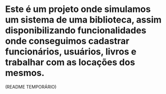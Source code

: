 # Este é um projeto onde simulamos um sistema de uma biblioteca, assim disponibilizando funcionalidades onde conseguimos cadastrar funcionários, usuários, livros e trabalhar com as locações dos mesmos.
(README TEMPORÁRIO)
